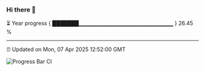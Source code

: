 ### Hi there 👋

⏳ Year progress { ███████▁▁▁▁▁▁▁▁▁▁▁▁▁▁▁▁▁▁▁▁▁▁▁ } 26.45 %

---

⏰ Updated on Mon, 07 Apr 2025 12:52:00 GMT

![Progress Bar CI](https://github.com/DhruviPatel157/GitHub-Actions-Demo/workflows/Progress%20Bar%20CI/badge.svg)
